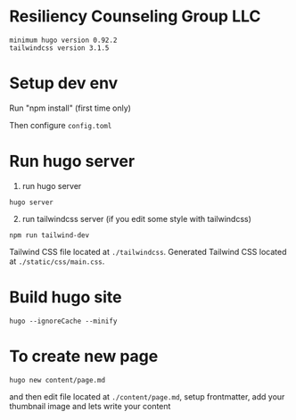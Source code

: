 # Resiliency Counseling Group LLC

```
minimum hugo version 0.92.2
tailwindcss version 3.1.5
```

# Setup dev env

Run "npm install" (first time only)

Then configure `config.toml`

# Run hugo server

1. run hugo server

```
hugo server
```

2. run tailwindcss server (if you edit some style with tailwindcss)

```
npm run tailwind-dev
```

Tailwind CSS file located at `./tailwindcss`.
Generated Tailwind CSS located at `./static/css/main.css`.

# Build hugo site

```
hugo --ignoreCache --minify
```

# To create new page

```
hugo new content/page.md
```

and then edit file located at `./content/page.md`, setup frontmatter, add your thumbnail image and lets write your content
